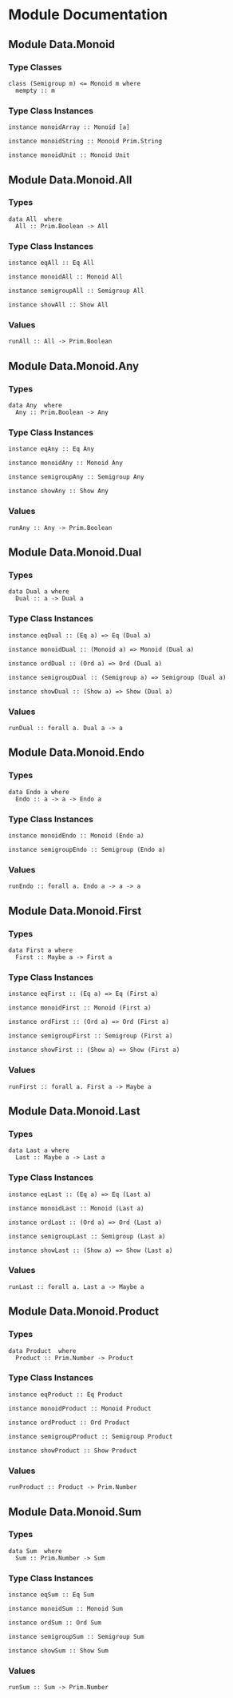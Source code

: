 # Module Documentation

## Module Data.Monoid

### Type Classes

    class (Semigroup m) <= Monoid m where
      mempty :: m


### Type Class Instances

    instance monoidArray :: Monoid [a]

    instance monoidString :: Monoid Prim.String

    instance monoidUnit :: Monoid Unit


## Module Data.Monoid.All

### Types

    data All  where
      All :: Prim.Boolean -> All 


### Type Class Instances

    instance eqAll :: Eq All

    instance monoidAll :: Monoid All

    instance semigroupAll :: Semigroup All

    instance showAll :: Show All


### Values

    runAll :: All -> Prim.Boolean


## Module Data.Monoid.Any

### Types

    data Any  where
      Any :: Prim.Boolean -> Any 


### Type Class Instances

    instance eqAny :: Eq Any

    instance monoidAny :: Monoid Any

    instance semigroupAny :: Semigroup Any

    instance showAny :: Show Any


### Values

    runAny :: Any -> Prim.Boolean


## Module Data.Monoid.Dual

### Types

    data Dual a where
      Dual :: a -> Dual a


### Type Class Instances

    instance eqDual :: (Eq a) => Eq (Dual a)

    instance monoidDual :: (Monoid a) => Monoid (Dual a)

    instance ordDual :: (Ord a) => Ord (Dual a)

    instance semigroupDual :: (Semigroup a) => Semigroup (Dual a)

    instance showDual :: (Show a) => Show (Dual a)


### Values

    runDual :: forall a. Dual a -> a


## Module Data.Monoid.Endo

### Types

    data Endo a where
      Endo :: a -> a -> Endo a


### Type Class Instances

    instance monoidEndo :: Monoid (Endo a)

    instance semigroupEndo :: Semigroup (Endo a)


### Values

    runEndo :: forall a. Endo a -> a -> a


## Module Data.Monoid.First

### Types

    data First a where
      First :: Maybe a -> First a


### Type Class Instances

    instance eqFirst :: (Eq a) => Eq (First a)

    instance monoidFirst :: Monoid (First a)

    instance ordFirst :: (Ord a) => Ord (First a)

    instance semigroupFirst :: Semigroup (First a)

    instance showFirst :: (Show a) => Show (First a)


### Values

    runFirst :: forall a. First a -> Maybe a


## Module Data.Monoid.Last

### Types

    data Last a where
      Last :: Maybe a -> Last a


### Type Class Instances

    instance eqLast :: (Eq a) => Eq (Last a)

    instance monoidLast :: Monoid (Last a)

    instance ordLast :: (Ord a) => Ord (Last a)

    instance semigroupLast :: Semigroup (Last a)

    instance showLast :: (Show a) => Show (Last a)


### Values

    runLast :: forall a. Last a -> Maybe a


## Module Data.Monoid.Product

### Types

    data Product  where
      Product :: Prim.Number -> Product 


### Type Class Instances

    instance eqProduct :: Eq Product

    instance monoidProduct :: Monoid Product

    instance ordProduct :: Ord Product

    instance semigroupProduct :: Semigroup Product

    instance showProduct :: Show Product


### Values

    runProduct :: Product -> Prim.Number


## Module Data.Monoid.Sum

### Types

    data Sum  where
      Sum :: Prim.Number -> Sum 


### Type Class Instances

    instance eqSum :: Eq Sum

    instance monoidSum :: Monoid Sum

    instance ordSum :: Ord Sum

    instance semigroupSum :: Semigroup Sum

    instance showSum :: Show Sum


### Values

    runSum :: Sum -> Prim.Number